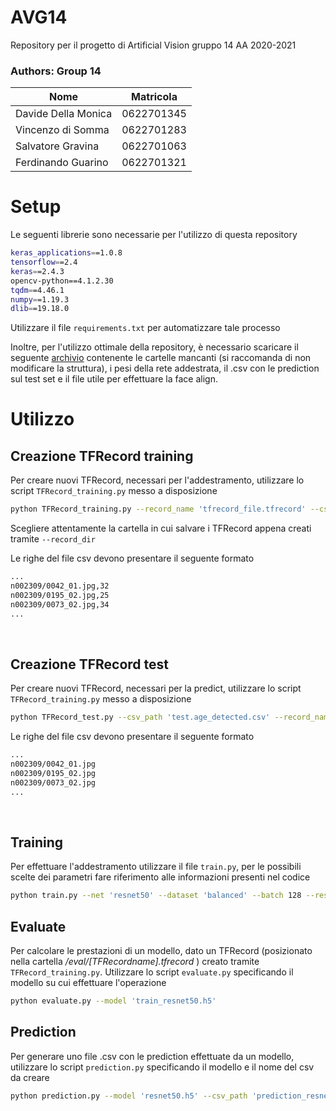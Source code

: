 # AVG14
Repository per il progetto di Artificial Vision gruppo 14 AA 2020-2021

### Authors: Group 14
| Nome | Matricola |
|--------------|--------|
|Davide Della Monica | 0622701345|
|Vincenzo di Somma | 0622701283|
|Salvatore Gravina | 0622701063|
|Ferdinando Guarino | 0622701321|

# Setup
Le seguenti librerie sono necessarie per l'utilizzo di questa repository

```bash
keras_applications==1.0.8
tensorflow==2.4
keras==2.4.3
opencv-python==4.1.2.30
tqdm==4.46.1
numpy==1.19.3
dlib==19.18.0
```

Utilizzare il file <code>requirements.txt</code> per automatizzare tale processo

Inoltre, per l'utilizzo ottimale della repository, è necessario scaricare il seguente [archivio](https://drive.google.com/file/d/1ZncStdg9eh9SPXUaMeFWLxYiHTJKXbEJ/view?usp=sharing) contenente le cartelle mancanti (si raccomanda di non modificare la struttura), i pesi della rete addestrata, il .csv con le prediction sul test set e il file utile per effettuare la face align.

# Utilizzo

## Creazione TFRecord training

Per creare nuovi TFRecord, necessari per l'addestramento, utilizzare lo script <code>TFRecord_training.py</code> messo a disposizione

```bash
python TFRecord_training.py --record_name 'tfrecord_file.tfrecord' --csv_name 'train.detected.csv' --face_align --record_dir 'shuffled/train'
```
Scegliere attentamente la cartella in cui salvare i TFRecord appena creati tramite <code>--record_dir</code>

Le righe del file csv devono presentare il seguente formato
```bash
...
n002309/0042_01.jpg,32
n002309/0195_02.jpg,25
n002309/0073_02.jpg,34
...
```
</br>

## Creazione TFRecord test

Per creare nuovi TFRecord, necessari per la predict, utilizzare lo script <code>TFRecord_training.py</code> messo a disposizione

```bash
python TFRecord_test.py --csv_path 'test.age_detected.csv' --record_name 'tfrecord_file.tfrecord'
```
Le righe del file csv devono presentare il seguente formato

```bash
...
n002309/0042_01.jpg
n002309/0195_02.jpg
n002309/0073_02.jpg
...
```
</br>

## Training

Per effettuare l'addestramento utilizzare il file <code>train.py</code>, per le possibili scelte dei parametri fare riferimento alle informazioni presenti nel codice

```bash
python train.py --net 'resnet50' --dataset 'balanced' --batch 128 --resume 'train_resnet50.h5' --pretraining 'resnet' --lr 0.005:0.2:20 --epoch 50 --training_mode 'fine_tuning' --momentum
```

## Evaluate

Per calcolare le prestazioni di un modello, dato un TFRecord (posizionato nella cartella */eval/[TFRecordname].tfrecord* ) creato tramite <code>TFRecord_training.py</code>. Utilizzare lo script <code>evaluate.py</code> specificando il modello su cui effettuare l'operazione

```bash
python evaluate.py --model 'train_resnet50.h5' 
```

## Prediction

Per generare uno file .csv con le prediction effettuate da un modello, utilizzare lo script <code>prediction.py</code> specificando il modello e il nome del csv da creare

```bash
python prediction.py --model 'resnet50.h5' --csv_path 'prediction_resnet50.csv'
```
